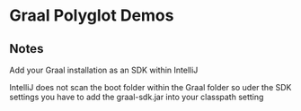 # Graal Polyglot Demos
 
## Notes

Add your Graal installation as an SDK within IntelliJ

IntelliJ does not scan the boot folder within the Graal folder so uder the SDK settings you have to add the graal-sdk.jar into your classpath setting




